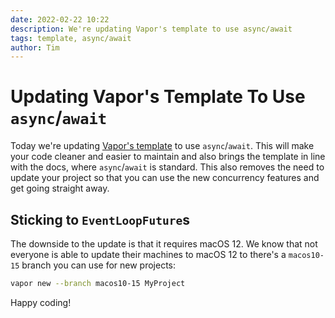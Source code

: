 ```yaml
---
date: 2022-02-22 10:22
description: We're updating Vapor's template to use async/await
tags: template, async/await
author: Tim
---
```

# Updating Vapor's Template To Use `async`/`await`

Today we're updating [Vapor's template](https://github.com/vapor/template) to use `async`/`await`. This will make your code cleaner and easier to maintain and also brings the template in line with the docs, where `async`/`await` is standard. This also removes the need to update your project so that you can use the new concurrency features and get going straight away.

## Sticking to `EventLoopFuture`s

The downside to the update is that it requires macOS 12. We know that not everyone is able to update their machines to macOS 12 to there's a `macos10-15` branch you can use for new  projects:

```bash
vapor new --branch macos10-15 MyProject
```

Happy coding!